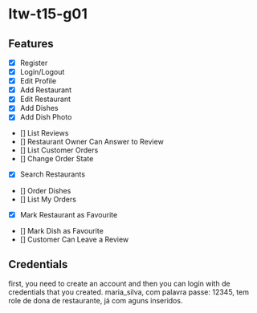 # ltw-t15-g01

## Features

- [x] Register
- [x] Login/Logout
- [x] Edit Profile
- [x] Add Restaurant
- [x] Edit Restaurant
- [x] Add Dishes
- [x] Add Dish Photo
- [] List Reviews
- [] Restaurant Owner Can Answer to Review
- [] List Customer Orders
- [] Change Order State
- [x] Search Restaurants
- [] Order Dishes
- [] List My Orders
- [x] Mark Restaurant as Favourite
- [] Mark Dish as Favourite
- [] Customer Can Leave a Review

## Credentials

first, you need to create an account and then you can login with de credentials that you created.
maria_silva, com palavra passe: 12345, tem role de dona de restaurante, já com aguns inseridos.